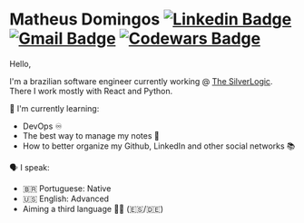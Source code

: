 # Matheus Domingos [![Linkedin Badge](https://img.shields.io/badge/-matheusysd-blue?style=flat-square&logo=Linkedin&logoColor=white&link=https://www.linkedin.com/in/matheusysd/)](https://www.linkedin.com/in/matheusysd/) [![Gmail Badge](https://img.shields.io/badge/-matheusysd@gmail.com-c14438?style=flat-square&logo=Gmail&logoColor=white&link=mailto:matheusysd@gmail.com)](mailto:matheusysd@gmail.com) [![Codewars Badge](https://www.codewars.com/users/matheusysd/badges/micro)](https://www.codewars.com/users/matheusysd/badges/micro)

<!--
**matheusysd/matheusysd** is a ✨ _special_ ✨ repository because its `README.md` (this file) appears on your GitHub profile.
Here are some ideas to get you started:

- 🔭 I’m currently working on ...
- 🌱 I’m currently learning ...
- 👯 I’m looking to collaborate on ...
- 🤔 I’m looking for help with ...
- 💬 Ask me about ...
- 📫 How to reach me: ...
- 😄 Pronouns: ...
- ⚡ Fun fact: ...
-->


Hello,

I'm a brazilian software engineer currently working @ [The SilverLogic](https://tsl.io/). There I work mostly with React and Python.

📖 I'm currently learning:
  - DevOps ♾️
  - The best way to manage my notes 📝
  - How to better organize my Github, LinkedIn and other social networks 📚

🗣️ I speak:
  - 🇧🇷 Portuguese: Native
  - 🇺🇸 English: Advanced
  - Aiming a third language 🤞🏾 (🇪🇸/🇩🇪)

  <!-- [![My Skills](https://skillicons.dev/icons?i=git,js,linux,md,mongodb,mysql,nextjs,nodejs,py,react)](https://skillicons.dev) -->


